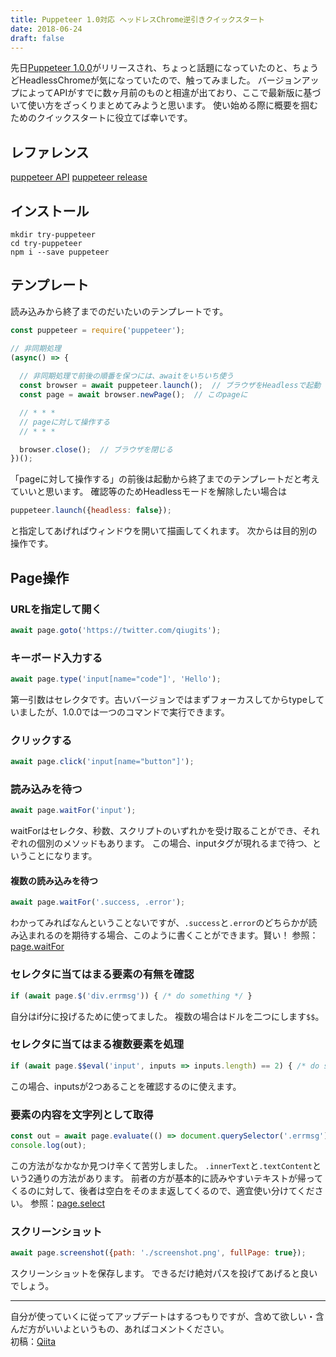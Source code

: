 ```yaml
---
title: Puppeteer 1.0対応 ヘッドレスChrome逆引きクイックスタート
date: 2018-06-24
draft: false
---
```

先日[Puppeteer 1.0.0][Puppeteer]がリリースされ、ちょっと話題になっていたのと、ちょうどHeadlessChromeが気になっていたので、触ってみました。
バージョンアップによってAPIがすでに数ヶ月前のものと相違が出ており、ここで最新版に基づいて使い方をざっくりまとめてみようと思います。
使い始める際に概要を掴むためのクイックスタートに役立てば幸いです。
<!--more-->

## レファレンス
[puppeteer API][puppeteer API]
[puppeteer release][puppeteer release]


## インストール
```shell
mkdir try-puppeteer
cd try-puppeteer
npm i --save puppeteer
```

## テンプレート
読み込みから終了までのだいたいのテンプレートです。

```js
const puppeteer = require('puppeteer');

// 非同期処理
(async() => {
  
  // 非同期処理で前後の順番を保つには、awaitをいちいち使う
  const browser = await puppeteer.launch();  // ブラウザをHeadlessで起動
  const page = await browser.newPage();  // このpageに

  // * * *
  // pageに対して操作する
  // * * *

  browser.close();  // ブラウザを閉じる
})();
```
「pageに対して操作する」の前後は起動から終了までのテンプレートだと考えていいと思います。
確認等のためHeadlessモードを解除したい場合は

```js
puppeteer.launch({headless: false});
```
と指定してあげればウィンドウを開いて描画してくれます。
次からは目的別の操作です。

## Page操作

### URLを指定して開く
```javascript
await page.goto('https://twitter.com/qiugits');
```

### キーボード入力する
```javascript
await page.type('input[name="code"]', 'Hello');
```
第一引数はセレクタです。古いバージョンではまずフォーカスしてからtypeしていましたが、1.0.0では一つのコマンドで実行できます。

### クリックする
```javascript
await page.click('input[name="button"]');
```

### 読み込みを待つ
```javascript
await page.waitFor('input');
```
waitForはセレクタ、秒数、スクリプトのいずれかを受け取ることができ、それぞれの個別のメソッドもあります。
この場合、inputタグが現れるまで待つ、ということになります。

#### 複数の読み込みを待つ
```javascript
await page.waitFor('.success, .error');
```
わかってみればなんということないですが、`.success`と`.error`のどちらかが読み込まれるのを期待する場合、このように書くことができます。賢い！
参照：[page.waitFor](https://github.com/GoogleChrome/puppeteer/issues/709)

### セレクタに当てはまる要素の有無を確認
```javascript
if (await page.$('div.errmsg')) { /* do something */ }
```
自分はif分に投げるために使ってました。
複数の場合はドルを二つにします`$$`。

### セレクタに当てはまる複数要素を処理
```javascript
if (await page.$$eval('input', inputs => inputs.length) == 2) { /* do something */ }
```
この場合、inputsが2つあることを確認するのに使えます。

### 要素の内容を文字列として取得
```javascript
const out = await page.evaluate(() => document.querySelector('.errmsg').innerText);
console.log(out);
```
この方法がなかなか見つけ辛くて苦労しました。
`.innerText`と`.textContent`という2通りの方法があります。
前者の方が基本的に読みやすいテキストが帰ってくるのに対して、後者は空白をそのまま返してくるので、適宜使い分けてください。
参照：[page.select](https://github.com/GoogleChrome/puppeteer/issues/489)

### スクリーンショット
```javascript
await page.screenshot({path: './screenshot.png', fullPage: true});
```
スクリーンショットを保存します。
できるだけ絶対パスを投げてあげると良いでしょう。


---
自分が使っていくに従ってアップデートはするつもりですが、含めて欲しい・含んだ方がいいよというもの、あればコメントください。  
初稿：[Qiita](https://qiita.com/qiugits/items/ad1e2de07237ced141c4)



[Puppeteer]: https://github.com/GoogleChrome/puppeteer
[puppeteer API]: https://github.com/GoogleChrome/puppeteer/blob/master/docs/api.md#pageselectselector-values
[puppeteer release]: https://github.com/GoogleChrome/puppeteer/releases
